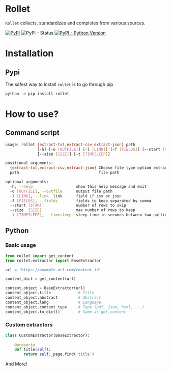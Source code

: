 # Rollet
`Rollet` collects, standardizes and completes from various sources.

[![PyPI](https://img.shields.io/pypi/v/Rollet?logo=PyPI&style=for-the-badge&labelColor=%233775A9&logoColor=white)](https://pypi.org/project/rollet/)
![PyPI - Status](https://img.shields.io/pypi/status/rollet?style=for-the-badge)
[![PyPI - Python Version](https://img.shields.io/pypi/pyversions/rollet?logo=python&logoColor=yellow&style=for-the-badge)](https://pypi.org/project/rollet/)



# Installation
## Pypi
The safest way to install `rollet` is to go through pip
```bash
python -m pip install rollet
```

# How to use?
## Command script
```sh
usage: rollet {extract-txt,extract-csv,extract-json} path
              [-h] [-o [OUTFILE]] [-l [LINK]] [-f [FIELDS]] [--start [START]]
              [--size [SIZE]] [-t [TIMESLEEP]]

positional arguments:
  {extract-txt,extract-csv,extract-json} Choose file type option extraction
  path                                   file path

optional arguments:
  -h, --help                   show this help message and exit
  -o [OUTFILE], --outfile      output file path
  -l [LINK], --link  link      field if csv or json
  -f [FIELDS], --fields        fields to keep separated by comma
  --start [START]              number of rows to skip
  --size  [SIZE]               max number of rows to keep
  -t [TIMESLEEP], --timesleep  sleep time in seconds between two pulling
```

## Python
### Basic usage
```python
from rollet import get_content
from rollet.extractor import BaseExtractor

url = 'https://example.url.com/content-id'

content_dict = get_content(url)

content_object = BaseExtractor(url)
content_object.title            # Title
content_object.abstract         # Abstract
content_object.lang             # Language
content_object.content_type     # Type (pdf, json, html, ...)
content_object.to_dict()        # Same as get_content
```

### Custom extractors
```python
class CustomExtractor(BaseExtractor):
    
    @property
    def title(self):
        return self._page.find('title')
```

And More!